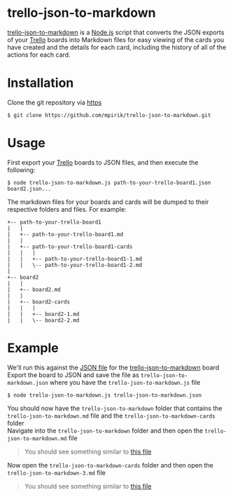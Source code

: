 # trello-json-to-markdown
[trello-json-to-markdown](https://github.com/mpirik/trello-json-to-markdown) is a [Node.js](https://nodejs.org/) script that converts the JSON exports
of your [Trello](https://trello.com/) boards into Markdown files for easy viewing of the cards you have created and the
details for each card, including the history of all of the actions for each card.
# Installation
Clone the git repository via [https](https://github.com/mpirik/trello-json-to-markdown.git)
```
$ git clone https://github.com/mpirik/trello-json-to-markdown.git
```

# Usage
First export your [Trello](https://trello.com/) boards to JSON files, and then execute the following:
```
$ node trello-json-to-markdown.js path-to-your-trello-board1.json board2.json...
```
The markdown files for your boards and cards will be dumped to their respective folders and files. For example:
```
+-- path-to-your-trello-board1
|   |
|   +-- path-to-your-trello-board1.md
|   |
|   +-- path-to-your-trello-board1-cards
|   |   |
|   |   +-- path-to-your-trello-board1-1.md
|   |   \-- path-to-your-trello-board1-2.md
|
+-- board2
|   |
|   +-- board2.md
|   |
|   +-- board2-cards
|   |   |
|   |   +-- board2-1.md
|   |   \-- board2-2.md
```
# Example
We'll run this against the [JSON file](example/trello-json-to-markdown.json) for the
[trello-json-to-markdown](https://trello.com/b/1Mt3BuUL/trello-json-to-markdown) board  </br>
Export the board to JSON and save the file as `trello-json-to-markdown.json` where you have the `trello-json-to-markdown.js`
file
```
$ node trello-json-to-markdown.js trello-json-to-markdown.json
```
You should now have the `trello-json-to-markdown` folder that contains the `trello-json-to-markdown.md` file and the
`trello-json-to-markdown-cards` folder  </br>
Navigate into the `trello-json-to-markdown` folder and then open the `trello-json-to-markdown.md` file  </br>
> You should see something similar to [this file](example/trello-json-to-markdown/trello-json-to-markdown.md)

Now open the `trello-json-to-markdown-cards` folder and then open the `trello-json-to-markdown-3.md` file  </br>
>You should see something similar to [this file](example/trello-json-to-markdown/trello-json-to-markdown-cards/trello-json-to-markdown-3.md)
